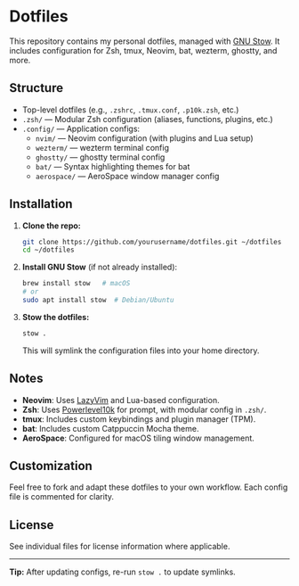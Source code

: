 # Dotfiles

This repository contains my personal dotfiles, managed with [GNU Stow](https://www.gnu.org/software/stow/). It includes configuration for Zsh, tmux, Neovim, bat, wezterm, ghostty, and more.

## Structure

- Top-level dotfiles (e.g., `.zshrc`, `.tmux.conf`, `.p10k.zsh`, etc.)
- `.zsh/` — Modular Zsh configuration (aliases, functions, plugins, etc.)
- `.config/` — Application configs:
  - `nvim/` — Neovim configuration (with plugins and Lua setup)
  - `wezterm/` — wezterm terminal config
  - `ghostty/` — ghostty terminal config
  - `bat/` — Syntax highlighting themes for bat
  - `aerospace/` — AeroSpace window manager config

## Installation

1. **Clone the repo:**
   ```sh
   git clone https://github.com/yourusername/dotfiles.git ~/dotfiles
   cd ~/dotfiles
   ```

2. **Install GNU Stow** (if not already installed):
   ```sh
   brew install stow   # macOS
   # or
   sudo apt install stow  # Debian/Ubuntu
   ```

3. **Stow the dotfiles:**
   ```sh
   stow .
   ```
   This will symlink the configuration files into your home directory.

## Notes

- **Neovim**: Uses [LazyVim](https://www.lazyvim.org/) and Lua-based configuration.
- **Zsh**: Uses [Powerlevel10k](https://github.com/romkatv/powerlevel10k) for prompt, with modular config in `.zsh/`.
- **tmux**: Includes custom keybindings and plugin manager (TPM).
- **bat**: Includes custom Catppuccin Mocha theme.
- **AeroSpace**: Configured for macOS tiling window management.

## Customization

Feel free to fork and adapt these dotfiles to your own workflow. Each config file is commented for clarity.

## License

See individual files for license information where applicable.

---

**Tip:** After updating configs, re-run `stow .` to update symlinks.
